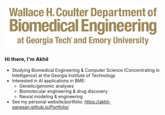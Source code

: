 ![Georgia Tech-Emory Biomedical Engineering Department Logo](bme.png)

### Hi there, I'm Akhil
* Studying Biomedical Engineering & Computer Science (Concentrating in Intelligence) at the Georgia Institute of Technology
* Interested in AI applications in BME:
    * Genetic/genomic analyses
    * Biomolecular engineering & drug discovery
    * Neural modeling & engineering
* See my personal website/portfolio: https://akhil-ganesan.github.io/Portfolio/
